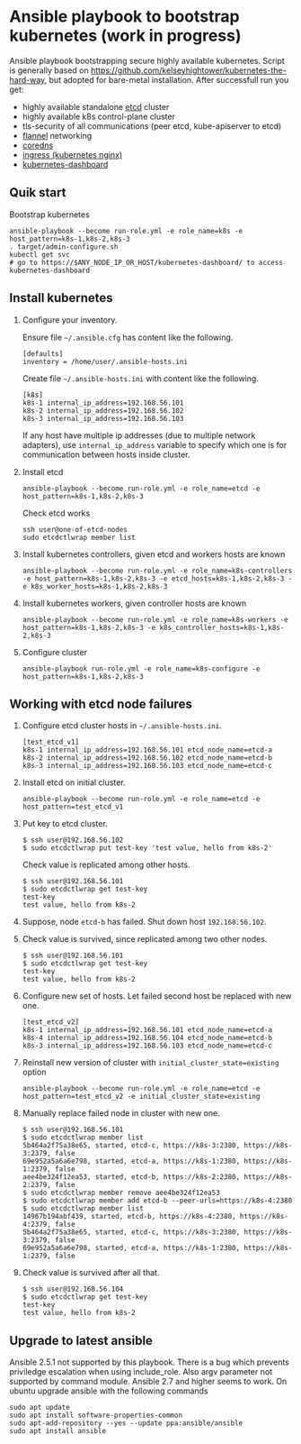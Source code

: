 
Ansible playbook to bootstrap kubernetes (work in progress)
================================================================

Ansible playbook bootstrapping secure highly available kubernetes.
Script is generally based on https://github.com/kelseyhightower/kubernetes-the-hard-way,
but adopted for bare-metal installation.
After successfull run you get:

- highly available standalone [etcd](https://etcd.io/) cluster
- highly available k8s control-plane cluster
- tls-security of all communications (peer etcd, kube-apiserver to etcd)
- [flannel](https://github.com/coreos/flannel) networking
- [coredns](https://github.com/coredns/deployment/tree/master/kubernetes)
- [ingress (kubernetes nginx)](https://kubernetes.io/docs/concepts/services-networking/ingress/)
- [kubernetes-dashboard](https://kubernetes.io/docs/tasks/access-application-cluster/web-ui-dashboard/)


Quik start
--------------

Bootstrap kubernetes 
	
	ansible-playbook --become run-role.yml -e role_name=k8s -e host_pattern=k8s-1,k8s-2,k8s-3
	. target/admin-configure.sh
	kubectl get svc
	# go to https://$ANY_NODE_IP_OR_HOST/kubernetes-dashboard/ to access kubernetes-dashboard


Install kubernetes
-----------------------

1.	Configure your inventory.

	Ensure file `~/.ansible.cfg` has content like the following.

		[defaults]
		inventory = /home/user/.ansible-hosts.ini

	Create file `~/.ansible-hosts.ini` with content like the following.

		[k8s]
		k8s-1 internal_ip_address=192.168.56.101
		k8s-2 internal_ip_address=192.168.56.102
		k8s-3 internal_ip_address=192.168.56.103
	
	If any host have multiple ip addresses (due to multiple network adapters),
	use `internal_ip_address` variable
	to specify which one is for communication between hosts inside cluster.


2.	Install etcd

		ansible-playbook --become run-role.yml -e role_name=etcd -e host_pattern=k8s-1,k8s-2,k8s-3

	Check etcd works

		ssh user@one-of-etcd-nodes
		sudo etcdctlwrap member list

3.	Install kubernetes controllers, given etcd and workers hosts are known

		ansible-playbook --become run-role.yml -e role_name=k8s-controllers -e host_pattern=k8s-1,k8s-2,k8s-3 -e etcd_hosts=k8s-1,k8s-2,k8s-3 -e k8s_worker_hosts=k8s-1,k8s-2,k8s-3

4.	Install kubernetes workers, given controller hosts are known

		ansible-playbook --become run-role.yml -e role_name=k8s-workers -e host_pattern=k8s-1,k8s-2,k8s-3 -e k8s_controller_hosts=k8s-1,k8s-2,k8s-3

5.	Configure cluster

		ansible-playbook run-role.yml -e role_name=k8s-configure -e host_pattern=k8s-1,k8s-2,k8s-3


Working with etcd node failures
----------------------------------

1.	Configure etcd cluster hosts in `~/.ansible-hosts.ini`.

		[test_etcd_v1]
		k8s-1 internal_ip_address=192.168.56.101 etcd_node_name=etcd-a
		k8s-2 internal_ip_address=192.168.56.102 etcd_node_name=etcd-b
		k8s-3 internal_ip_address=192.168.56.103 etcd_node_name=etcd-c

2.	Install etcd on initial cluster.

		ansible-playbook --become run-role.yml -e role_name=etcd -e host_pattern=test_etcd_v1

3.	Put key to etcd cluster.

		$ ssh user@192.168.56.102
		$ sudo etcdctlwrap put test-key 'test value, hello from k8s-2'

	Check value is replicated among other hosts.

		$ ssh user@192.168.56.101
		$ sudo etcdctlwrap get test-key
		test-key
		test value, hello from k8s-2

4.	Suppose, node `etcd-b` has failed. Shut down host `192.168.56.102`.

5.	Check value is survived, since replicated among two other nodes.

		$ ssh user@192.168.56.101
		$ sudo etcdctlwrap get test-key
		test-key
		test value, hello from k8s-2

6.	Configure new set of hosts.
	Let failed second host be replaced with new one.

		[test_etcd_v2]
		k8s-1 internal_ip_address=192.168.56.101 etcd_node_name=etcd-a
		k8s-4 internal_ip_address=192.168.56.104 etcd_node_name=etcd-b
		k8s-3 internal_ip_address=192.168.56.103 etcd_node_name=etcd-c

7.	Reinstall new version of cluster with `initial_cluster_state=existing` option
		
		ansible-playbook --become run-role.yml -e role_name=etcd -e host_pattern=test_etcd_v2 -e initial_cluster_state=existing

8.	Manually replace failed node in cluster with new one.

		$ ssh user@192.168.56.101
		$ sudo etcdctlwrap member list
		5b464a2f75a38e65, started, etcd-c, https://k8s-3:2380, https://k8s-3:2379, false
		69e952a5a6a6e798, started, etcd-a, https://k8s-1:2380, https://k8s-1:2379, false
		aee4be324f12ea53, started, etcd-b, https://k8s-2:2380, https://k8s-2:2379, false
		$ sudo etcdctlwrap member remove aee4be324f12ea53
		$ sudo etcdctlwrap member add etcd-b --peer-urls=https://k8s-4:2380
		$ sudo etcdctlwrap member list
		14967b194abf439, started, etcd-b, https://k8s-4:2380, https://k8s-4:2379, false
		5b464a2f75a38e65, started, etcd-c, https://k8s-3:2380, https://k8s-3:2379, false
		69e952a5a6a6e798, started, etcd-a, https://k8s-1:2380, https://k8s-1:2379, false
		
9.	Check value is survived after all that.

		$ ssh user@192.168.56.104
		$ sudo etcdctlwrap get test-key
		test-key
		test value, hello from k8s-2






Upgrade to latest ansible
-----------------------------

Ansible 2.5.1 not supported by this playbook. 
There is a bug which prevents priviledge escalation when using include_role.
Also argv parameter not supported by command module.
Ansible 2.7 and higher seems to work.
On ubuntu upgrade ansible with the following commands

	sudo apt update
	sudo apt install software-properties-common
	sudo apt-add-repository --yes --update ppa:ansible/ansible
	sudo apt install ansible